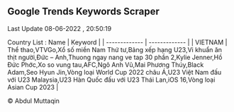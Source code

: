 

## Google Trends Keywords Scraper 
 
Last Update 08-06-2022 , 20:50:19

Country List :
 Name  | Keyword |
| ------------- | ------------- |
| VIETNAM | Thể thao,VTVGo,Xổ số miền Nam Thứ tư,Bảng xếp hạng U23,Vi khuẩn ăn thịt người,Đức – Anh,Thuong ngay nang ve tap 30 phần 2,Kylie Jenner,Hồ Đức Phớc,Xo so vung tau,AFC,Ngô Anh Vũ,Mai Phương Thúy,Black Adam,Seo Hyun Jin,Vòng loại World Cup 2022 châu Á,U23 Việt Nam đấu với U23 Malaysia,U23 Hàn Quốc đấu với U23 Thái Lan,iOS 16,Vòng loại Asian Cup 2023 |



© Abdul Muttaqin 
